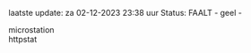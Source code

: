 laatste update: 
za 02-12-2023 23:38   uur 
Status: FAALT - geel - 
<div class="service Y">microstation</div><div class="service G">httpstat</div>